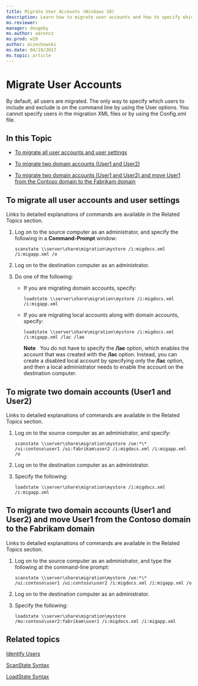 ```yaml
---
title: Migrate User Accounts (Windows 10)
description: Learn how to migrate user accounts and how to specify which users to include and exclude by using the User options on the command line.
ms.reviewer: 
manager: dougeby
ms.author: aaroncz
ms.prod: w10
author: aczechowski
ms.date: 04/19/2017
ms.topic: article
---
```


# Migrate User Accounts


By default, all users are migrated. The only way to specify which users to include and exclude is on the command line by using the User options. You cannot specify users in the migration XML files or by using the Config.xml file.

## In this Topic


-   [To migrate all user accounts and user settings](#bkmk-migrateall)

-   [To migrate two domain accounts (User1 and User2)](#bkmk-migratetwo)

-   [To migrate two domain accounts (User1 and User2) and move User1 from the Contoso domain to the Fabrikam domain](#bkmk-migratemoveuserone)

## <a href="" id="bkmk-migrateall"></a>To migrate all user accounts and user settings
Links to detailed explanations of commands are available in the Related Topics section.

1.  Log on to the source computer as an administrator, and specify the following in a **Command-Prompt** window:

    `scanstate \\server\share\migration\mystore /i:migdocs.xml /i:migapp.xml /o`

2.  Log on to the destination computer as an administrator.

3.  Do one of the following:

    -   If you are migrating domain accounts, specify:

        `loadstate \\server\share\migration\mystore /i:migdocs.xml /i:migapp.xml`

    -   If you are migrating local accounts along with domain accounts, specify:

        `loadstate \\server\share\migration\mystore /i:migdocs.xml /i:migapp.xml /lac /lae`

        **Note**  
        You do not have to specify the **/lae** option, which enables the account that was created with the **/lac** option. Instead, you can create a disabled local account by specifying only the **/lac** option, and then a local administrator needs to enable the account on the destination computer.

         

## <a href="" id="bkmk-migratetwo"></a>To migrate two domain accounts (User1 and User2)
Links to detailed explanations of commands are available in the Related Topics section.

1.  Log on to the source computer as an administrator, and specify:

    `scanstate \\server\share\migration\mystore /ue:*\* /ui:contoso\user1 /ui:fabrikam\user2 /i:migdocs.xml /i:migapp.xml /o`

2.  Log on to the destination computer as an administrator.

3.  Specify the following:

    `loadstate \\server\share\migration\mystore /i:migdocs.xml /i:migapp.xml`

## <a href="" id="bkmk-migratemoveuserone"></a>To migrate two domain accounts (User1 and User2) and move User1 from the Contoso domain to the Fabrikam domain
Links to detailed explanations of commands are available in the Related Topics section.

1.  Log on to the source computer as an administrator, and type the following at the command-line prompt:

    `scanstate \\server\share\migration\mystore /ue:*\* /ui:contoso\user1 /ui:contoso\user2 /i:migdocs.xml /i:migapp.xml /o`

2.  Log on to the destination computer as an administrator.

3.  Specify the following:

    `loadstate \\server\share\migration\mystore /mu:contoso\user2:fabrikam\user1 /i:migdocs.xml /i:migapp.xml`

## Related topics


[Identify Users](usmt-identify-users.md)

[ScanState Syntax](usmt-scanstate-syntax.md)

[LoadState Syntax](usmt-loadstate-syntax.md)

 

 





